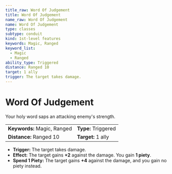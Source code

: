 ```yaml
---
title_raw: Word Of Judgement
title: Word Of Judgement
name_raw: Word Of Judgement
name: Word Of Judgement
type: classes
subtype: conduit
kind: 1st-level features
keywords: Magic, Ranged
keyword_list:
  - Magic
  - Ranged
ability_type: Triggered
distance: Ranged 10
target: 1 ally
trigger: The target takes damage.
---
```


# Word Of Judgement

Your holy word saps an attacking enemy's strength.

|                             |                     |
| :-------------------------- | :------------------ |
| **Keywords:** Magic, Ranged | **Type:** Triggered |
| **Distance:** Ranged 10     | **Target:** 1 ally  |

- **Trigger:** The target takes damage.
- **Effect:** The target gains **+2** against the damage. You gain **1 piety**.
- **Spend 1 Piety:** The target gains **+4** against the damage, and you gain no piety instead.
